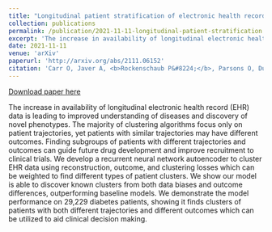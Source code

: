 ```yaml
---
title: "Longitudinal patient stratification of electronic health records with flexible adjustment for clinical outcomes"
collection: publications
permalink: /publication/2021-11-11-longitudinal-patient-stratification
excerpt: 'The increase in availability of longitudinal electronic health record (EHR) data is leading to improved understanding of diseases and discovery of novel phenotypes. The majority of clustering algorithms focus only on patient trajectories, yet patients with similar trajectories may have different outcomes. Finding subgroups of patients with different trajectories and outcomes can guide future drug development and improve recruitment to clinical trials. We develop a recurrent neural network autoencoder to cluster EHR data using reconstruction, outcome, and clustering losses which can be weighted to find different types of patient clusters. We show our model is able to discover known clusters from both data biases and outcome differences, outperforming baseline models. We demonstrate the model performance on 29,229 diabetes patients, showing it finds clusters of patients with both different trajectories and different outcomes which can be utilized to aid clinical decision making.'
date: 2021-11-11
venue: 'arXiv'
paperurl: 'http://arxiv.org/abs/2111.06152'
citation: 'Carr O, Javer A, <b>Rockenschaub P&#8224;</b>, Parsons O, Durichen R. Longitudinal patient stratification of electronic health records with flexible adjustment for clinical outcomes. <i>arXiv</i>. 2021.'
---
```


<a href='http://arxiv.org/abs/2111.06152'>Download paper here</a>

The increase in availability of longitudinal electronic health record (EHR) data is leading to improved understanding of diseases and discovery of novel phenotypes. The majority of clustering algorithms focus only on patient trajectories, yet patients with similar trajectories may have different outcomes. Finding subgroups of patients with different trajectories and outcomes can guide future drug development and improve recruitment to clinical trials. We develop a recurrent neural network autoencoder to cluster EHR data using reconstruction, outcome, and clustering losses which can be weighted to find different types of patient clusters. We show our model is able to discover known clusters from both data biases and outcome differences, outperforming baseline models. We demonstrate the model performance on 29,229 diabetes patients, showing it finds clusters of patients with both different trajectories and different outcomes which can be utilized to aid clinical decision making.

